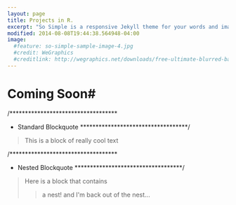 ```yaml
---
layout: page
title: Projects in R. 
excerpt: "So Simple is a responsive Jekyll theme for your words and images."
modified: 2014-08-08T19:44:38.564948-04:00
image:
  #feature: so-simple-sample-image-4.jpg
  #credit: WeGraphics
  #creditlink: http://wegraphics.net/downloads/free-ultimate-blurred-background-pack/
---
```





# Coming Soon#

/***********************************

* Standard Blockquote
***********************************/
> This is a block
> of really cool
> text

/***********************************
* Nested Blockquote
***********************************/
> Here is a block
> that contains
>> a nest!
> and I'm back out of the nest...
